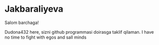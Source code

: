 # Jakbaraliyeva

Salom barchaga!

Dudona432 here, sizni github programmasi doirasga taklif qilaman.
I have no time to fight with egos and sall minds

